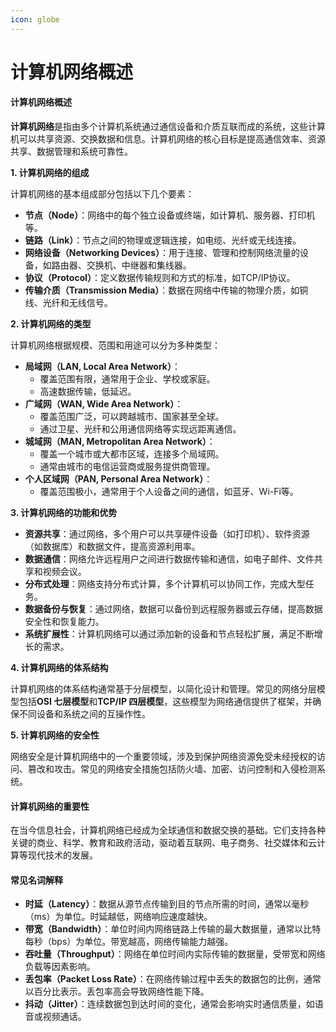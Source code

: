 ```yaml
---
icon: globe
---
```


# 计算机网络概述

#### 计算机网络概述

**计算机网络**是指由多个计算机系统通过通信设备和介质互联而成的系统，这些计算机可以共享资源、交换数据和信息。计算机网络的核心目标是提高通信效率、资源共享、数据管理和系统可靠性。

**1. 计算机网络的组成**

计算机网络的基本组成部分包括以下几个要素：

* **节点（Node）**：网络中的每个独立设备或终端，如计算机、服务器、打印机等。
* **链路（Link）**：节点之间的物理或逻辑连接，如电缆、光纤或无线连接。
* **网络设备（Networking Devices）**：用于连接、管理和控制网络流量的设备，如路由器、交换机、中继器和集线器。
* **协议（Protocol）**：定义数据传输规则和方式的标准，如TCP/IP协议。
* **传输介质（Transmission Media）**：数据在网络中传输的物理介质，如铜线、光纤和无线信号。

**2. 计算机网络的类型**

计算机网络根据规模、范围和用途可以分为多种类型：

* **局域网（LAN, Local Area Network）**：
  * 覆盖范围有限，通常用于企业、学校或家庭。
  * 高速数据传输，低延迟。
* **广域网（WAN, Wide Area Network）**：
  * 覆盖范围广泛，可以跨越城市、国家甚至全球。
  * 通过卫星、光纤和公用通信网络等实现远距离通信。
* **城域网（MAN, Metropolitan Area Network）**：
  * 覆盖一个城市或大都市区域，连接多个局域网。
  * 通常由城市的电信运营商或服务提供商管理。
* **个人区域网（PAN, Personal Area Network）**：
  * 覆盖范围极小，通常用于个人设备之间的通信，如蓝牙、Wi-Fi等。

**3. 计算机网络的功能和优势**

* **资源共享**：通过网络，多个用户可以共享硬件设备（如打印机）、软件资源（如数据库）和数据文件，提高资源利用率。
* **数据通信**：网络允许远程用户之间进行数据传输和通信，如电子邮件、文件共享和视频会议。
* **分布式处理**：网络支持分布式计算，多个计算机可以协同工作，完成大型任务。
* **数据备份与恢复**：通过网络，数据可以备份到远程服务器或云存储，提高数据安全性和恢复能力。
* **系统扩展性**：计算机网络可以通过添加新的设备和节点轻松扩展，满足不断增长的需求。

**4. 计算机网络的体系结构**

计算机网络的体系结构通常基于分层模型，以简化设计和管理。常见的网络分层模型包括**OSI 七层模型**和**TCP/IP 四层模型**，这些模型为网络通信提供了框架，并确保不同设备和系统之间的互操作性。

**5. 计算机网络的安全性**

网络安全是计算机网络中的一个重要领域，涉及到保护网络资源免受未经授权的访问、篡改和攻击。常见的网络安全措施包括防火墙、加密、访问控制和入侵检测系统。

#### 计算机网络的重要性

在当今信息社会，计算机网络已经成为全球通信和数据交换的基础。它们支持各种关键的商业、科学、教育和政府活动，驱动着互联网、电子商务、社交媒体和云计算等现代技术的发展。

#### 常见名词解释

* **时延（Latency）**：数据从源节点传输到目的节点所需的时间，通常以毫秒（ms）为单位。时延越低，网络响应速度越快。
* **带宽（Bandwidth）**：单位时间内网络链路上传输的最大数据量，通常以比特每秒（bps）为单位。带宽越高，网络传输能力越强。
* **吞吐量（Throughput）**：网络在单位时间内实际传输的数据量，受带宽和网络负载等因素影响。
* **丢包率（Packet Loss Rate）**：在网络传输过程中丢失的数据包的比例，通常以百分比表示。丢包率高会导致网络性能下降。
* **抖动（Jitter）**：连续数据包到达时间的变化，通常会影响实时通信质量，如语音或视频通话。
